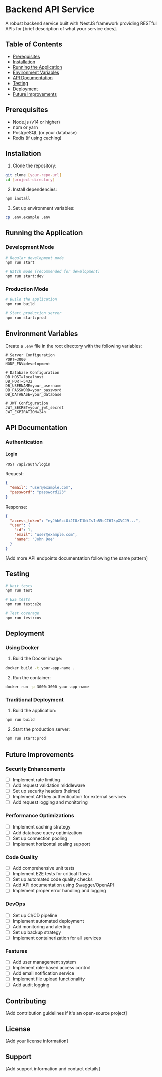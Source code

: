 # Backend API Service

A robust backend service built with NestJS framework providing RESTful APIs for [brief description of what your service does].

## Table of Contents
- [Prerequisites](#prerequisites)
- [Installation](#installation)
- [Running the Application](#running-the-application)
- [Environment Variables](#environment-variables)
- [API Documentation](#api-documentation)
- [Testing](#testing)
- [Deployment](#deployment)
- [Future Improvements](#future-improvements)

## Prerequisites

- Node.js (v14 or higher)
- npm or yarn
- PostgreSQL (or your database)
- Redis (if using caching)

## Installation

1. Clone the repository:
```bash
git clone [your-repo-url]
cd [project-directory]
```

2. Install dependencies:
```bash
npm install
```

3. Set up environment variables:
```bash
cp .env.example .env
```

## Running the Application

### Development Mode
```bash
# Regular development mode
npm run start

# Watch mode (recommended for development)
npm run start:dev
```

### Production Mode
```bash
# Build the application
npm run build

# Start production server
npm run start:prod
```

## Environment Variables

Create a `.env` file in the root directory with the following variables:

```env
# Server Configuration
PORT=3000
NODE_ENV=development

# Database Configuration
DB_HOST=localhost
DB_PORT=5432
DB_USERNAME=your_username
DB_PASSWORD=your_password
DB_DATABASE=your_database

# JWT Configuration
JWT_SECRET=your_jwt_secret
JWT_EXPIRATION=24h
```

## API Documentation

### Authentication

#### Login
```http
POST /api/auth/login
```

Request:
```json
{
  "email": "user@example.com",
  "password": "password123"
}
```

Response:
```json
{
  "access_token": "eyJhbGciOiJIUzI1NiIsInR5cCI6IkpXVCJ9...",
  "user": {
    "id": 1,
    "email": "user@example.com",
    "name": "John Doe"
  }
}
```

[Add more API endpoints documentation following the same pattern]

## Testing

```bash
# Unit tests
npm run test

# E2E tests
npm run test:e2e

# Test coverage
npm run test:cov
```

## Deployment

### Using Docker

1. Build the Docker image:
```bash
docker build -t your-app-name .
```

2. Run the container:
```bash
docker run -p 3000:3000 your-app-name
```

### Traditional Deployment

1. Build the application:
```bash
npm run build
```

2. Start the production server:
```bash
npm run start:prod
```

## Future Improvements

### Security Enhancements
- [ ] Implement rate limiting
- [ ] Add request validation middleware
- [ ] Set up security headers (helmet)
- [ ] Implement API key authentication for external services
- [ ] Add request logging and monitoring

### Performance Optimizations
- [ ] Implement caching strategy
- [ ] Add database query optimization
- [ ] Set up connection pooling
- [ ] Implement horizontal scaling support

### Code Quality
- [ ] Add comprehensive unit tests
- [ ] Implement E2E tests for critical flows
- [ ] Set up automated code quality checks
- [ ] Add API documentation using Swagger/OpenAPI
- [ ] Implement proper error handling and logging

### DevOps
- [ ] Set up CI/CD pipeline
- [ ] Implement automated deployment
- [ ] Add monitoring and alerting
- [ ] Set up backup strategy
- [ ] Implement containerization for all services

### Features
- [ ] Add user management system
- [ ] Implement role-based access control
- [ ] Add email notification service
- [ ] Implement file upload functionality
- [ ] Add audit logging

## Contributing

[Add contribution guidelines if it's an open-source project]

## License

[Add your license information]

## Support

[Add support information and contact details]
